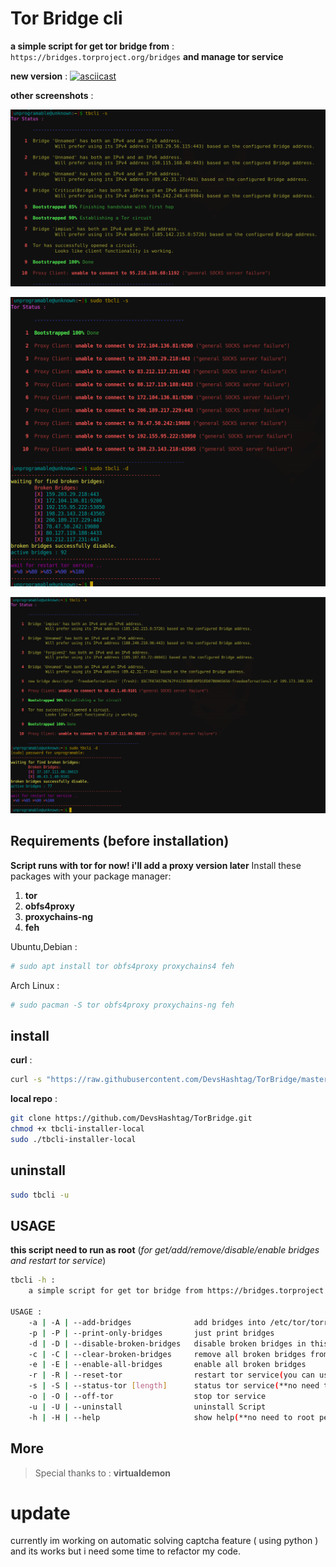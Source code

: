 # Tor Bridge cli

**a simple script for get tor bridge from** : `https://bridges.torproject.org/bridges` **and manage tor service**

**new version** :
[![asciicast](https://asciinema.org/a/292599.svg)](https://asciinema.org/a/292599)

**other screenshots** : 

![alt text](https://raw.githubusercontent.com/DevsHashtag/TorBridge/master/screenshots/colored_status.png)


![alt text](https://raw.githubusercontent.com/DevsHashtag/TorBridge/master/screenshots/manage_bridges.png)


![alt text](https://raw.githubusercontent.com/DevsHashtag/TorBridge/master/screenshots/manage_bridges-1.png)

## Requirements (before installation)
**Script runs with tor for now! i'll add a proxy version later**
Install these packages with your package manager:
1. **tor**
2. **obfs4proxy**
3. **proxychains-ng**
4. **feh**

Ubuntu,Debian :
```bash
# sudo apt install tor obfs4proxy proxychains4 feh
```
Arch Linux :
```bash
# sudo pacman -S tor obfs4proxy proxychains-ng feh
```
## install
**curl** :
```bash
curl -s "https://raw.githubusercontent.com/DevsHashtag/TorBridge/master/tbcli-installer"|sudo bash
```

**local repo** :
```bash 
git clone https://github.com/DevsHashtag/TorBridge.git
chmod +x tbcli-installer-local
sudo ./tbcli-installer-local
```

## uninstall 

```bash
sudo tbcli -u 
```

## USAGE
**this script need to run as root** (*for get/add/remove/disable/enable bridges and restart tor service*)
```bash
tbcli -h :
    a simple script for get tor bridge from https://bridges.torproject.org/bridges?transport=obfs4 and manage tor service

USAGE :
	-a | -A | --add-bridges	             add bridges into /etc/tor/torrc and print bridges
	-p | -P | --print-only-bridges       just print bridges
	-d | -D | --disable-broken-bridges   disable broken bridges in this network connection
	-c | -C | --clear-broken-bridges     remove all broken bridges from config file /etc/tor/torrc
	-e | -E | --enable-all-bridges       enable all broken bridges
	-r | -R | --reset-tor                restart tor service(you can use for start tor btw)
	-s | -S | --status-tor [length]      status tor service(**no need to root permission, default length is 10**)
	-o | -O | --off-tor                  stop tor service
	-u | -U | --uninstall                uninstall Script
	-h | -H | --help                     show help(**no need to root permission**)


```

## More
>  Special thanks to : **virtualdemon**


# update
currently im working on automatic solving captcha feature ( using python ) and its works 
but i need some time to refactor my code.
